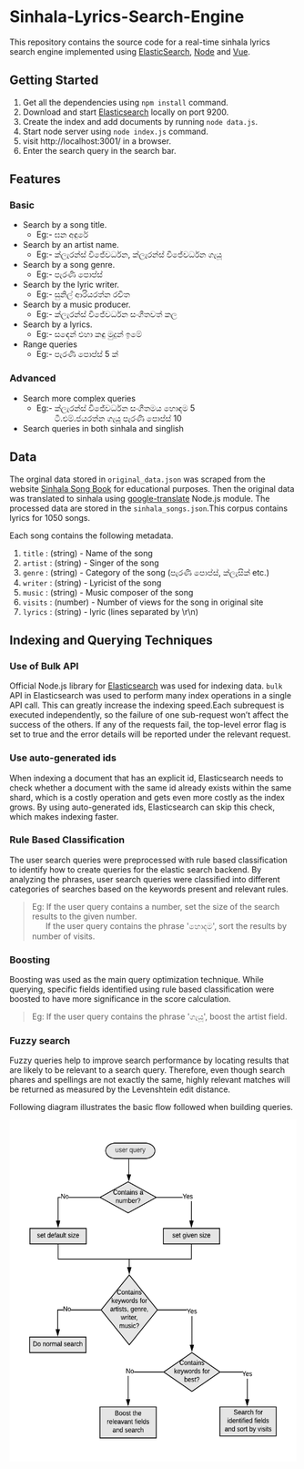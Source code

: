 # Sinhala-Lyrics-Search-Engine
This repository contains the source code for a real-time sinhala lyrics search engine implemented using [ElasticSearch](https://www.elastic.co/), [Node](https://nodejs.org/en/) and [Vue](https://vuejs.org/).

## Getting Started
1. Get all the dependencies using `npm install` command.
2. Download and start [Elasticsearch](https://www.elastic.co/downloads/elasticsearch) locally on port 9200.
3. Create the index and add documents by running `node data.js`.
4. Start node server using `node index.js` command.
5. visit http://localhost:3001/ in a browser.
6. Enter the search query in the search bar.

## Features
### Basic
* Search by a song title.
  * Eg:- ඝන අඳුරේ
* Search by an artist name.
  * Eg:- ක්ලැරන්ස් විජේවර්ධන, ක්ලැරන්ස් විජේවර්ධන ගැයූ
* Search by a song genre.
  * Eg:- පැරණි පොප්ස්
* Search by the lyric writer.
  * Eg:- සුනිල් ආරියරත්න රචිත
* Search by a music producer.
  * Eg:- ක්ලැරන්ස් විජේවර්ධන සංගීතවත් කල
* Search by a lyrics.
  * Eg:- සඳෙන් එහා කඳු මුදුන් ඉමේ
* Range queries
  * Eg:- පැරණි පොප්ස් 5 ක්
  
### Advanced

* Search more complex queries  
  * Eg:- ක්ලැරන්ස් විජේවර්ධන සංගීතමය හොඳම 5</br>
         &nbsp; &nbsp; &nbsp; &nbsp; ටී.එම්.ජයරත්න ගැයූ පැරණි පොප්ස් 10
* Search queries in both sinhala and singlish  

## Data
The orginal data stored in `original_data.json` was scraped from  the website [Sinhala Song Book](https://sinhalasongbook.com/all-sinhala-song-lyrics-and-chords/) for educational purposes. Then the original data was translated to sinhala using [google-translate](https://www.npmjs.com/package/google-translate) Node.js module. The processed data are stored in the `sinhala_songs.json`.This corpus contains lyrics for 1050 songs.

Each song contains the following metadata.
1. `title` : (string) - Name of the song
2. `artist` : (string) - Singer of the song
3. `genre` : (string) - Category of the song (පැරණි පොප්ස්, ක්ලැසික් etc.)
4. `writer` : (string) - Lyricist of the song
5. `music` : (string) - Music composer of the song
6. `visits` : (number) - Number of views for the song in original site
7. `lyrics` : (string) - lyric (lines separated by \r\n)

## Indexing and Querying Techniques

### Use of Bulk API
Official Node.js library for [Elasticsearch](https://www.npmjs.com/package/elasticsearch) was used for indexing data. `bulk` API in Elasticsearch was used to perform many index operations in a single API call. This can greatly increase the indexing speed.Each subrequest is executed independently, so the failure of one sub-request won’t affect the success of the others. If any of the requests fail, the top-level error flag is set to true and the error details will be reported under the relevant request. 

### Use auto-generated ids
When indexing a document that has an explicit id, Elasticsearch needs to check whether a document with the same id already exists within the same shard, which is a costly operation and gets even more costly as the index grows. By using auto-generated ids, Elasticsearch can skip this check, which makes indexing faster.

### Rule Based Classification 
The user search queries were preprocessed with rule based classification to identify how to create queries for the elastic search backend. By analyzing the phrases, user search queries were classified into different categories of searches based on the keywords present and relevant rules. 
> Eg: If the user query contains a number, set the size of the search results to the given number. </br>
&nbsp; &nbsp; &nbsp; If the user query contains the phrase 'හොදම', sort the results by number of visits.

### Boosting 
Boosting was used as the main query optimization technique. While querying, specific fields identified using rule based classification were boosted to have more significance in the score calculation.   
> Eg: If the user query contains the phrase 'ගැයූ', boost the artist field.

### Fuzzy search
Fuzzy queries help to improve search performance by locating results that are likely to be relevant to a search query. Therefore, even though search phares and spellings are not exactly the same, highly relevant matches will be returned as measured by the Levenshtein edit distance.

Following diagram illustrates the basic flow followed when building queries.

<img src="flow.png" width="550px" height="600px">
